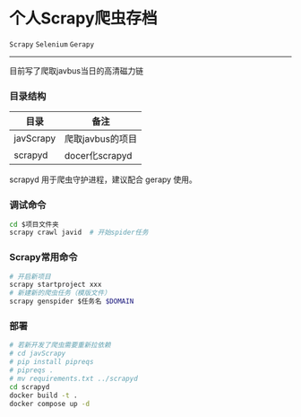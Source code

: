 # 个人Scrapy爬虫存档

`Scrapy` `Selenium` `Gerapy`

---

目前写了爬取javbus当日的高清磁力链

### 目录结构

| 目录        | 备注            |
|-----------|---------------|
| javScrapy | 爬取javbus的项目   |
| scrapyd   | docer化scrapyd |

scrapyd 用于爬虫守护进程，建议配合 gerapy 使用。

### 调试命令

``` bash
cd $项目文件夹
scrapy crawl javid  # 开始spider任务
```

### Scrapy常用命令

``` bash
# 开启新项目
scrapy startproject xxx
# 新建新的爬虫任务（模版文件）
scrapy genspider $任务名 $DOMAIN
```
### 部署

``` bash
# 若新开发了爬虫需要重新拉依赖
# cd javScrapy
# pip install pipreqs
# pipreqs .
# mv requirements.txt ../scrapyd
cd scrapyd
docker build -t .
docker compose up -d
```
